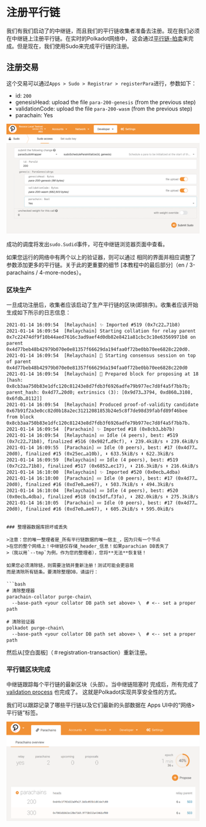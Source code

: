 # 注册平行链

我们有我们启动了的中继链，而且我们的平行链收集者准备去注册。现在我们必须在中继链上注册平行链。在实时的Polkadot网络中，
这会通过[平行链-拍卖](https://wiki.polkadot.network/docs/en/learn-auction)来完成。但是现在，我们使用Sudo来完成平行链的注册。

## 注册交易

这个交易可以通过`Apps > Sudo > Registrar > registerPara`进行，参数如下：

- id: `200`
- genesisHead: upload the file `para-200-genesis` (from the previous step)
- validationCode: upload the file `para-200-wasm` (from the previous step)
- parachain: Yes

![Registration screenshot](../../assets/img/registration-screenshot.png)


成功的调度将发出`sudo.Sudid`事件，可在中继链浏览器页面中查看。

如果您运行的网络中有两个以上的验证器，则可以通过
相同的界面并相应调整了参数添加更多的平行链。关于此的更重要的细节
[本教程中的最后部分]（en / 3-parachains / 4-more-nodes）。

### 区块生产

一旦成功注册后，收集者应该启动了生产平行链的区块(即排序)。收集者应该开始生成如下所示的日志信息：

```
2021-01-14 16:09:54  [Relaychain] ✨ Imported #519 (0x7c22…71b8)
2021-01-14 16:09:54  [Relaychain] Starting collation for relay parent 0x7c22474df9f10b44aed7616c3ad9aef4d0db82e8421a81cbc3c10e63569971b8 on parent 0x4d77beb48b42979b070e0e81357f66629da194faa0f72be0bb70ee6828c220d0.
2021-01-14 16:09:54  [Relaychain] 🙌 Starting consensus session on top of parent 0x4d77beb48b42979b070e0e81357f66629da194faa0f72be0bb70ee6828c220d0
2021-01-14 16:09:54  [Relaychain] 🎁 Prepared block for proposing at 18 [hash: 0x8cb3aa750b83e1dfc120c81243e8d7fdb3f6926adfe79b977ec7d8f4a5f7bb7b; parent_hash: 0x4d77…20d0; extrinsics (3): [0x9d73…3794, 0xd860…3108, 0x6fdb…0112]]
2021-01-14 16:09:54  [Relaychain] Produced proof-of-validity candidate 0x67b91f2a3e0cc82d0b18a2ec31212081853b24e5c8f7de98d39fabfd89f46bee from block 0x8cb3aa750b83e1dfc120c81243e8d7fdb3f6926adfe79b977ec7d8f4a5f7bb7b.
2021-01-14 16:09:54  [Parachain] ✨ Imported #18 (0x8cb3…bb7b)
2021-01-14 16:09:54  [Relaychain] 💤 Idle (4 peers), best: #519 (0x7c22…71b8), finalized #516 (0x982f…d9cf), ⬇ 239.4kiB/s ⬆ 239.6kiB/s
2021-01-14 16:09:55  [Parachain] 💤 Idle (0 peers), best: #17 (0x4d77…20d0), finalized #15 (0x25ec…a10b), ⬇ 633.5kiB/s ⬆ 622.3kiB/s
2021-01-14 16:09:59  [Relaychain] 💤 Idle (4 peers), best: #519 (0x7c22…71b8), finalized #517 (0x6852…ec17), ⬇ 216.3kiB/s ⬆ 216.6kiB/s
2021-01-14 16:10:00  [Relaychain] ✨ Imported #520 (0x0ecb…4dba)
2021-01-14 16:10:00  [Parachain] 💤 Idle (0 peers), best: #17 (0x4d77…20d0), finalized #16 (0xd7e0…ae67), ⬇ 503.7kiB/s ⬆ 494.3kiB/s
2021-01-14 16:10:04  [Relaychain] 💤 Idle (4 peers), best: #520 (0x0ecb…4dba), finalized #518 (0x15df…f3fa), ⬇ 282.0kiB/s ⬆ 275.3kiB/s
2021-01-14 16:10:05  [Parachain] 💤 Idle (0 peers), best: #17 (0x4d77…20d0), finalized #16 (0xd7e0…ae67), ⬇ 605.2kiB/s ⬆ 595.0kiB/s
```
```

### 整理器数据库损坏或丢失

>注意：您的唯一整理者是_所有平行链数据的唯一宿主_，因为只有一个节点
>在您的整个网络上！中继链仅存储_header_信息！如果parachian DB丢失了
>（我以用`--tmp`为例，作为您的整理者），您将**无法**恢复链！

如果您必须清除链，则需要注销并重新注册！测试可能会更容易
而是清除所有链条。要清除整理DB，请运行：

```bash
# 清除整理器
parachain-collator purge-chain\
  --base-path <your collator DB path set above> \  # <-- set a proper path

# 清除验证器
polkadot purge-chain\
  --base-path <your collator DB path set above> \  # <-- set a proper path
```


然后从[空白面板]（＃registration-transaction）重新注册。

### 平行链区块完成
中继链跟踪每个平行链的最新区块（头部）。当中继链阻塞时
完成后，所有完成了
[validation process](https://polkadot.network/the-path-of-a-parachain-block/) 也完成了。
这就是Polkadot实现共享安全性的方式。


我们可以跟踪记录了哪些平行链以及它们最新的头部数据在
Apps UI中的“网络>平行链”标签。

![Parachain Head Information](../../assets/img/parachain-summary-screenshot.png)